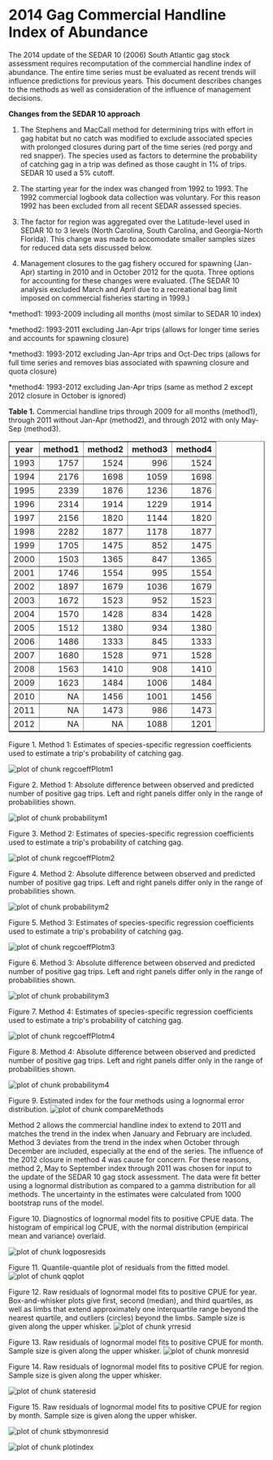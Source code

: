 2014 Gag Commercial Handline Index of Abundance
========================================================

The 2014 update of the SEDAR 10 (2006) South Atlantic gag stock assessment requires recomputation of the commercial handline index of abundance.  The entire time series must be evaluated as recent trends will influence predictions for previous years.  This document describes changes to the methods as well as consideration of the influence of management decisions. 

**Changes from the SEDAR 10 approach**

1.  The Stephens and MacCall method for determining trips with effort in gag habitat but no catch was modified to exclude associated species with prolonged closures during part of the time series (red porgy and red snapper). The species used as factors to determine the probability of catching gag in a trip was defined as those caught in 1% of trips.  SEDAR 10 used a 5% cutoff.  


2.  The starting year for the index was changed from 1992 to 1993.  The 1992 commercial logbook data collection was voluntary.  For this reason 1992 has been excluded from all recent SEDAR assessed species.


3.  The factor for region was aggregated over the Latitude-level used in SEDAR 10 to 3 levels (North Carolina, South Carolina, and Georgia-North Florida).  This change was made to accomodate smaller samples sizes for reduced data sets discussed below.


4.  Management closures to the gag fishery occured for spawning (Jan-Apr) starting in 2010 and in October 2012 for the quota.  Three options for accounting for these changes were evaluated.  (The SEDAR 10 analysis excluded March and April due to a recreational bag limit imposed on commercial fisheries starting in 1999.) 

  *method1: 1993-2009 including all months (most similar to SEDAR 10 index)
  
  *method2:  1993-2011 excluding Jan-Apr trips (allows for longer time series and accounts for spawning closure)
  
  *method3:  1993-2012 excluding Jan-Apr trips and Oct-Dec trips  (allows for full time series and removes bias associated with spawning closure and quota closure)
  
  *method4:  1993-2012 excluding Jan-Apr trips (same as method 2 except 2012 closure in October is ignored)










**Table 1.** Commercial handline trips through 2009 for all months (method1), through 2011 without Jan-Apr (method2), and through 2012 with only May-Sep (method3).

<!-- html table generated in R 3.0.2 by xtable 1.7-1 package -->
<!-- Mon Mar 03 08:17:28 2014 -->
<TABLE border=1>
<TR> <TH> year </TH> <TH> method1 </TH> <TH> method2 </TH> <TH> method3 </TH> <TH> method4 </TH>  </TR>
  <TR> <TD align="right"> 1993 </TD> <TD align="right"> 1757 </TD> <TD align="right"> 1524 </TD> <TD align="right"> 996 </TD> <TD align="right"> 1524 </TD> </TR>
  <TR> <TD align="right"> 1994 </TD> <TD align="right"> 2176 </TD> <TD align="right"> 1698 </TD> <TD align="right"> 1059 </TD> <TD align="right"> 1698 </TD> </TR>
  <TR> <TD align="right"> 1995 </TD> <TD align="right"> 2339 </TD> <TD align="right"> 1876 </TD> <TD align="right"> 1236 </TD> <TD align="right"> 1876 </TD> </TR>
  <TR> <TD align="right"> 1996 </TD> <TD align="right"> 2314 </TD> <TD align="right"> 1914 </TD> <TD align="right"> 1229 </TD> <TD align="right"> 1914 </TD> </TR>
  <TR> <TD align="right"> 1997 </TD> <TD align="right"> 2156 </TD> <TD align="right"> 1820 </TD> <TD align="right"> 1144 </TD> <TD align="right"> 1820 </TD> </TR>
  <TR> <TD align="right"> 1998 </TD> <TD align="right"> 2282 </TD> <TD align="right"> 1877 </TD> <TD align="right"> 1178 </TD> <TD align="right"> 1877 </TD> </TR>
  <TR> <TD align="right"> 1999 </TD> <TD align="right"> 1705 </TD> <TD align="right"> 1475 </TD> <TD align="right"> 852 </TD> <TD align="right"> 1475 </TD> </TR>
  <TR> <TD align="right"> 2000 </TD> <TD align="right"> 1503 </TD> <TD align="right"> 1365 </TD> <TD align="right"> 847 </TD> <TD align="right"> 1365 </TD> </TR>
  <TR> <TD align="right"> 2001 </TD> <TD align="right"> 1746 </TD> <TD align="right"> 1554 </TD> <TD align="right"> 995 </TD> <TD align="right"> 1554 </TD> </TR>
  <TR> <TD align="right"> 2002 </TD> <TD align="right"> 1897 </TD> <TD align="right"> 1679 </TD> <TD align="right"> 1036 </TD> <TD align="right"> 1679 </TD> </TR>
  <TR> <TD align="right"> 2003 </TD> <TD align="right"> 1672 </TD> <TD align="right"> 1523 </TD> <TD align="right"> 952 </TD> <TD align="right"> 1523 </TD> </TR>
  <TR> <TD align="right"> 2004 </TD> <TD align="right"> 1570 </TD> <TD align="right"> 1428 </TD> <TD align="right"> 834 </TD> <TD align="right"> 1428 </TD> </TR>
  <TR> <TD align="right"> 2005 </TD> <TD align="right"> 1512 </TD> <TD align="right"> 1380 </TD> <TD align="right"> 934 </TD> <TD align="right"> 1380 </TD> </TR>
  <TR> <TD align="right"> 2006 </TD> <TD align="right"> 1486 </TD> <TD align="right"> 1333 </TD> <TD align="right"> 845 </TD> <TD align="right"> 1333 </TD> </TR>
  <TR> <TD align="right"> 2007 </TD> <TD align="right"> 1680 </TD> <TD align="right"> 1528 </TD> <TD align="right"> 971 </TD> <TD align="right"> 1528 </TD> </TR>
  <TR> <TD align="right"> 2008 </TD> <TD align="right"> 1563 </TD> <TD align="right"> 1410 </TD> <TD align="right"> 908 </TD> <TD align="right"> 1410 </TD> </TR>
  <TR> <TD align="right"> 2009 </TD> <TD align="right"> 1623 </TD> <TD align="right"> 1484 </TD> <TD align="right"> 1006 </TD> <TD align="right"> 1484 </TD> </TR>
  <TR> <TD align="right"> 2010 </TD> <TD align="right"> NA </TD> <TD align="right"> 1456 </TD> <TD align="right"> 1001 </TD> <TD align="right"> 1456 </TD> </TR>
  <TR> <TD align="right"> 2011 </TD> <TD align="right"> NA </TD> <TD align="right"> 1473 </TD> <TD align="right"> 986 </TD> <TD align="right"> 1473 </TD> </TR>
  <TR> <TD align="right"> 2012 </TD> <TD align="right"> NA </TD> <TD align="right"> NA </TD> <TD align="right"> 1088 </TD> <TD align="right"> 1201 </TD> </TR>
   </TABLE>




Figure 1.  Method 1:  Estimates of species-specific regression coefficients used to estimate a trip's probability of catching gag.



![plot of chunk regcoeffPlotm1](figure/regcoeffPlotm1.png) 

Figure 2.  Method 1:  Absolute difference between observed and predicted number of positive gag trips.  Left and right panels differ only in the range of probabilities shown.

![plot of chunk probabilitym1](figure/probabilitym1.png) 








Figure 3.  Method 2: Estimates of species-specific regression coefficients used to estimate a trip's probability of catching gag.



![plot of chunk regcoeffPlotm2](figure/regcoeffPlotm2.png) 

Figure 4.  Method 2: Absolute difference between observed and predicted number of positive gag trips.  Left and right panels differ only in the range of probabilities shown.

![plot of chunk probabilitym2](figure/probabilitym2.png) 







Figure 5.  Method 3: Estimates of species-specific regression coefficients used to estimate a trip's probability of catching gag.



![plot of chunk regcoeffPlotm3](figure/regcoeffPlotm3.png) 

Figure 6.  Method 3: Absolute difference between observed and predicted number of positive gag trips.  Left and right panels differ only in the range of probabilities shown.

![plot of chunk probabilitym3](figure/probabilitym3.png) 







Figure 7.  Method 4: Estimates of species-specific regression coefficients used to estimate a trip's probability of catching gag.



![plot of chunk regcoeffPlotm4](figure/regcoeffPlotm4.png) 

Figure 8.  Method 4: Absolute difference between observed and predicted number of positive gag trips.  Left and right panels differ only in the range of probabilities shown.

![plot of chunk probabilitym4](figure/probabilitym4.png) 




Figure 9.  Estimated index for the four methods using a lognormal error distribution.
![plot of chunk compareMethods](figure/compareMethods.png) 

Method 2 allows the commercial handline index to extend to 2011 and matches the trend in the index when January and February are included.  Method 3 deviates from the trend in the index when October through December are included, especially at the end of the series.  The influence of the 2012 closure in method 4 was cause for concern.  For these reasons, method 2, May to September index through 2011 was chosen for input to the update of the SEDAR 10 gag stock assessment.  The data were fit better using a lognormal distribution as compared to a gamma distribution for all methods.  The uncertainty in the estimates were calculated from 1000 bootstrap runs of the model.

Figure 10. Diagnostics of lognormal model fits to positive CPUE data.  The histogram of empirical log CPUE, with the normal distribution (empirical mean and variance) overlaid.

![plot of chunk logposresids](figure/logposresids.png) 

Figure 11.  Quantile-quantile plot of residuals from the fitted model.
![plot of chunk qqplot](figure/qqplot.png) 





Figure 12.  Raw residuals of lognormal model fits to positive CPUE for year.  Box-and-whisker plots give first, second (median), and third quartiles, as well as limbs that extend approximately one interquartile range beyond the nearest quartile, and outliers (circles) beyond the limbs.  Sample size is given along the upper whisker.
![plot of chunk yrresid](figure/yrresid.png) 

Figure 13.  Raw residuals of lognormal model fits to positive CPUE for month.  Sample size is given along the upper whisker.
![plot of chunk monresid](figure/monresid.png) 


Figure 14.  Raw residuals of lognormal model fits to positive CPUE for region.  Sample size is given along the upper whisker.

![plot of chunk stateresid](figure/stateresid.png) 


Figure 15.  Raw residuals of lognormal model fits to positive CPUE for region by month.  Sample size is given along the upper whisker.

![plot of chunk stbymonresid](figure/stbymonresid.png) 


![plot of chunk plotindex](figure/plotindex.png) 

